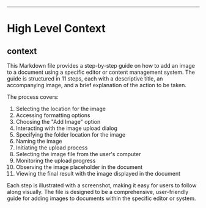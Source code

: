 

  ---
# High Level Context
## context
This Markdown file provides a step-by-step guide on how to add an image to a document using a specific editor or content management system. The guide is structured in 11 steps, each with a descriptive title, an accompanying image, and a brief explanation of the action to be taken.

The process covers:
1. Selecting the location for the image
2. Accessing formatting options
3. Choosing the "Add Image" option
4. Interacting with the image upload dialog
5. Specifying the folder location for the image
6. Naming the image
7. Initiating the upload process
8. Selecting the image file from the user's computer
9. Monitoring the upload progress
10. Observing the image placeholder in the document
11. Viewing the final result with the image displayed in the document

Each step is illustrated with a screenshot, making it easy for users to follow along visually. The file is designed to be a comprehensive, user-friendly guide for adding images to documents within the specific editor or system.

  